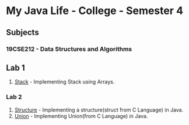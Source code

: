 # My Java Life - College - Semester 4

## Subjects
### 19CSE212 - Data Structures and Algorithms

## Lab 1
1. [Stack](Stack.java) - Implementing Stack using Arrays.

### Lab 2
1. [Structure](Structure.java) - Implementing a structure(struct from  C Language) in Java.
2. [Union](Union.java) - Implementing Union(from C Language) in Java. 